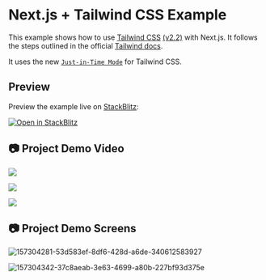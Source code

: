 ﻿# Next.js + Tailwind CSS Example

This example shows how to use [Tailwind CSS](https://tailwindcss.com/) [(v2.2)](https://blog.tailwindcss.com/tailwindcss-2-2) with Next.js. It follows the steps outlined in the official [Tailwind docs](https://tailwindcss.com/docs/guides/nextjs).

It uses the new [`Just-in-Time Mode`](https://tailwindcss.com/docs/just-in-time-mode) for Tailwind CSS.

## Preview

Preview the example live on [StackBlitz](http://stackblitz.com/):

[![Open in StackBlitz](https://developer.stackblitz.com/img/open_in_stackblitz.svg)](https://stackblitz.com/github/vercel/next.js/tree/canary/examples/with-tailwindcss)


##  📷 Project Demo Video

![](https://github.com/Gregoryannn/disney-clone/blob/main/docs/disney-plus-clone-demo-1.gif)

![](https://github.com/Gregoryannn/disney-clone/blob/main/docs/disney-plus-clone-demo-2.gif)

![](https://github.com/Gregoryannn/disney-clone/blob/main/docs/disney-plus-clone-demo-3.gif)

##  📷 Project Demo Screens

![157304281-53d583ef-8df6-428d-a6de-340612583927](https://user-images.githubusercontent.com/32854050/169768709-ce2aea3d-22c3-459d-9f9a-3922f1efc3f5.png)

![157304342-37c8aeab-3e63-4699-a80b-227bf93d375e](https://user-images.githubusercontent.com/32854050/169768847-ec3266dc-450a-4a9a-b044-814e57636c11.png)

